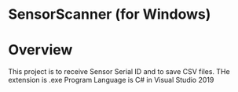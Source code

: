# SensorScanner (for Windows)

# Overview
This project is to receive Sensor Serial ID and to save CSV files.
THe extension is .exe
Program Language is C# in Visual Studio 2019

